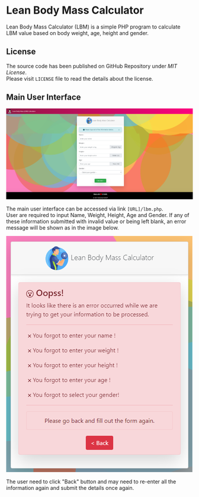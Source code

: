 # Lean Body Mass Calculator
Lean Body Mass Calculator (LBM) is a simple PHP program to calculate LBM value based on body weight, age, height and gender.

## License
The source code has been published on GitHub Repository under  _MIT License_.  <br>
Please visit  `LICENSE`  file to read the details about the license.

## Main User Interface

![enter image description here](https://raw.githubusercontent.com/iamashraff/Lean-Body-Mass-Calculator/main/img/main.png)

The main user interface can be accessed via link `[URL]/lbm.php`.<br>
User are required to input Name, Weight, Height, Age and Gender. If any of these information submitted with invalid value or being left blank, an error message will be shown as in the image below.

![enter image description here](https://raw.githubusercontent.com/iamashraff/Lean-Body-Mass-Calculator/main/img/error_message.png)

The user need to click "Back" button and may need to re-enter all the information again and submit the details once again.

